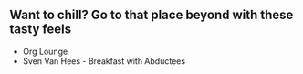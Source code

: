 Want to chill? Go to that place beyond with these tasty feels
-------------------------------------------------------------
- Org Lounge
- Sven Van Hees - Breakfast with Abductees
